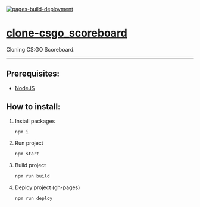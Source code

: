 [![pages-build-deployment](https://github.com/dudushy/clone-csgo_scoreboard/actions/workflows/pages/pages-build-deployment/badge.svg?branch=gh-pages)](https://github.com/dudushy/clone-csgo_scoreboard/actions/workflows/pages/pages-build-deployment)

# [clone-csgo_scoreboard](https://github.com/dudushy/clone-csgo_scoreboard)
Cloning CS:GO Scoreboard.

---
## Prerequisites:
- [NodeJS](https://nodejs.org/)

## How to install:
1. Install packages
    ```bash
    npm i
    ```
2. Run project
    ```bash
    npm start
    ```
3. Build project
    ```bash
    npm run build
    ```
4. Deploy project (gh-pages)
    ```bash
    npm run deploy
    ```
